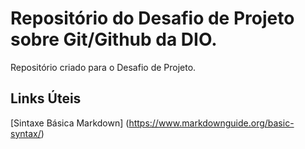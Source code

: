 # Repositório do Desafio de Projeto sobre Git/Github da DIO.
Repositório criado para o Desafio de Projeto.

## Links Úteis
[Sintaxe Básica Markdown] (https://www.markdownguide.org/basic-syntax/)
